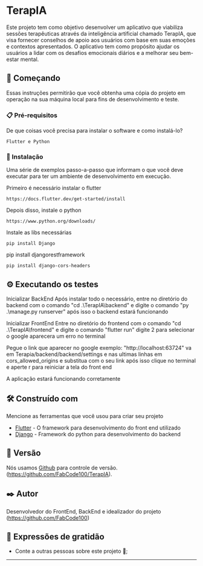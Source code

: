 # TerapIA

Este projeto tem como objetivo desenvolver um aplicativo que viabiliza sessões terapêuticas através da inteligência artificial chamado TerapIA, que visa fornecer conselhos de apoio aos usuários com base em suas emoções e contextos apresentados. O aplicativo tem como propósito ajudar os usuários a lidar com os desafios emocionais diários e a melhorar seu bem-estar mental.

## 🚀 Começando

Essas instruções permitirão que você obtenha uma cópia do projeto em operação na sua máquina local para fins de desenvolvimento e teste.

### 📋 Pré-requisitos

De que coisas você precisa para instalar o software e como instalá-lo?

```
Flutter e Python
```

### 🔧 Instalação

Uma série de exemplos passo-a-passo que informam o que você deve executar para ter um ambiente de desenvolvimento em execução.

Primeiro é necessário instalar o flutter

```
https://docs.flutter.dev/get-started/install

```
Depois disso, instale o python

```
https://www.python.org/downloads/

```
Instale as libs necessárias

```
pip install Django

```
pip install djangorestframework

```
pip install django-cors-headers

```

## ⚙️ Executando os testes

Inicializar BackEnd
Após instalar todo o necessário, entre no diretório do backend com o comando "cd .\TerapIA\backend\" e digite o comando "py .\manage.py runserver" após isso o backend estará funcionando

Inicializar FrontEnd
Entre no diretório do frontend com o comando "cd .\TerapIA\frontend\" e digite o comando "flutter run" digite 2 para selecionar o google aparecera um erro no terminal

Pegue o link que aparecer no google
exemplo: "http://localhost:63724"
va em Terapia/backend/backend/settings e nas ultimas linhas em cors_allowed_origins e substitua com o seu link após isso clique no terminal e aperte r para reiniciar a tela do front end

A aplicação estará funcionando corretamente

## 🛠️ Construído com

Mencione as ferramentas que você usou para criar seu projeto

* [Flutter](https://flutter.dev) - O framework para desenvolvimento do front end utilizado
* [Django](https://www.djangoproject.com) - Framework do python para desenvolvimento do backend

## 📌 Versão

Nós usamos [Github](https://github.com) para controle de versão. (https://github.com/FabCode100/TerapIA). 

## ✒️ Autor

Desenvolvedor do FrontEnd, BackEnd e idealizador do projeto
(https://github.com/FabCode100)

## 🎁 Expressões de gratidão

* Conte a outras pessoas sobre este projeto 📢;

---